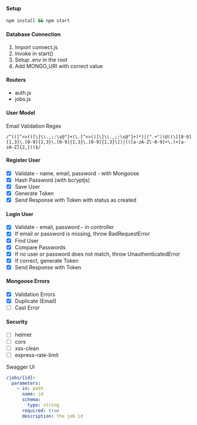 #### Setup

```bash
npm install && npm start
```

#### Database Connection

1. Import connect.js
2. Invoke in start()
3. Setup .env in the root
4. Add MONGO_URI with correct value

#### Routers

- auth.js
- jobs.js

#### User Model

Email Validation Regex

```regex
/^(([^<>()[\]\\.,;:\s@"]+(\.[^<>()[\]\\.,;:\s@"]+)*)|(".+"))@((\[[0-9]{1,3}\.[0-9]{1,3}\.[0-9]{1,3}\.[0-9]{1,3}\])|(([a-zA-Z\-0-9]+\.)+[a-zA-Z]{2,}))$/
```

#### Register User

 - [x] Validate - name, email, password - with Mongoose
- [x] Hash Password (with bcryptjs)
- [x] Save User
- [x] Generate Token
- [x] Send Response with Token with status as created

#### Login User

- [x] Validate - email, password - in controller
- [x] If email or password is missing, throw BadRequestError
- [x] Find User
- [x] Compare Passwords
- [x] If no user or password does not match, throw UnauthenticatedError
- [x] If correct, generate Token
- [x] Send Response with Token

#### Mongoose Errors

- [x] Validation Errors
- [x] Duplicate (Email)
- [ ] Cast Error

#### Security

- [ ] helmet
- [ ] cors
- [ ] xss-clean
- [ ] express-rate-limit

Swagger UI

```yaml
/jobs/{id}:
  parameters:
    - in: path
      name: id
      schema:
        type: string
      required: true
      description: the job id
```
